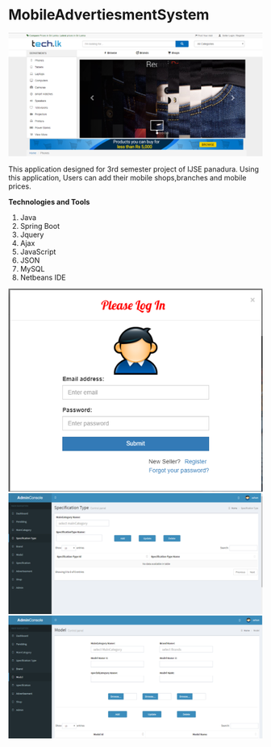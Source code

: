 # MobileAdvertiesmentSystem

   <img src="https://github.com/ashanTharuka/MobileAdvertiesmentSystem/blob/master/web/static/img/Capture1.PNG" width="900">
   
   This application designed for 3rd semester project of IJSE panadura.
   Using this application, Users can add their mobile shops,branches and mobile prices.
   
   **Technologies and Tools**
    
   1) Java
   2) Spring Boot
   3) Jquery
   4) Ajax
   5) JavaScript
   6) JSON
   7) MySQL
   8) Netbeans IDE
   
   
   
   <img src="https://github.com/ashanTharuka/MobileAdvertiesmentSystem/blob/master/web/static/img/Capture2.PNG" width="600">
   <img src="https://github.com/ashanTharuka/MobileAdvertiesmentSystem/blob/master/web/static/img/Capture3.PNG" width="900">
   <img src="https://github.com/ashanTharuka/MobileAdvertiesmentSystem/blob/master/web/static/img/Capture4.PNG" width="900">
